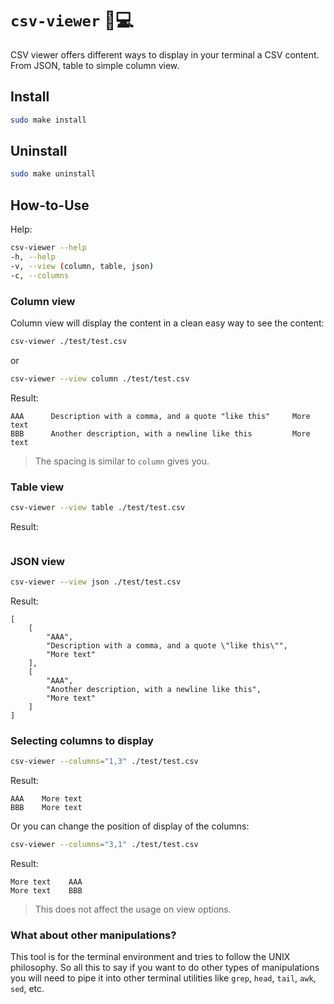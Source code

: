 # `csv-viewer` 📑💻
CSV viewer offers different ways to display in your terminal a CSV content. From JSON, table to simple column view.

## Install
```bash
sudo make install
```

## Uninstall
```bash
sudo make uninstall
```

## How-to-Use
Help: 
```bash
csv-viewer --help
-h, --help
-v, --view (column, table, json)
-c, --columns
```

### Column view
Column view will display the content in a clean easy way to see the content:  
```bash
csv-viewer ./test/test.csv
```
or
```bash
csv-viewer --view column ./test/test.csv
```

Result: 
```
AAA      Description with a comma, and a quote "like this"     More text
BBB      Another description, with a newline like this         More text
```

> The spacing is similar to `column` gives you.

### Table view
```bash
csv-viewer --view table ./test/test.csv
```

Result:
```

```

### JSON view
```bash
csv-viewer --view json ./test/test.csv
```

Result:
```
[
    [
        "AAA",
        "Description with a comma, and a quote \"like this\"",
        "More text"
    ],
    [
        "AAA",
        "Another description, with a newline like this",
        "More text"
    ]
]
```

### Selecting columns to display
```bash
csv-viewer --columns="1,3" ./test/test.csv
```

Result:
```
AAA    More text
BBB    More text
```

Or you can change the position of display of the columns: 
```bash
csv-viewer --columns="3,1" ./test/test.csv
```

Result:
```
More text    AAA
More text    BBB
```

> This does not affect the usage on view options.

### What about other manipulations?
This tool is for the terminal environment and tries to follow the UNIX philosophy. 
So all this to say if you want to do other types of manipulations you will need to pipe it into other terminal utilities like `grep`, `head`, `tail`, `awk`, `sed`, etc.